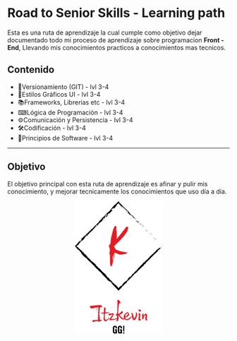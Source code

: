 # Road to Senior Skills - Learning path

Esta es una ruta de aprendizaje la cual cumple como objetivo dejar documentado todo mi proceso de aprendizaje sobre programacion **Front - End**, Llevando mis conocimientos practicos a conocimientos mas tecnicos.

## Contenido

* 🎃Versionamiento (GIT) - lvl 3-4
* 🎨Estilos Gráficos UI - lvl 3-4
* 📚Frameworks, Librerias etc - lvl 3-4
* ⌨Lógica de Programación - lvl 3-4
* ⚙Comunicación y Persistencia - lvl 3-4
* 🛠Codificación - lvl 3-4
* 📀Principios de Software - lvl 3-4

---
## Objetivo

El objetivo principal con esta ruta de aprendizaje es afinar y pulir mis conocimiento, y mejorar tecnicamente los conocimientos que uso día a día.

<p align="center">
  <img src="LogoITzKEvin.png">
</p>

